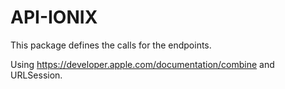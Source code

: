 # API-IONIX

This package defines the calls for the endpoints.

Using https://developer.apple.com/documentation/combine
and URLSession.
